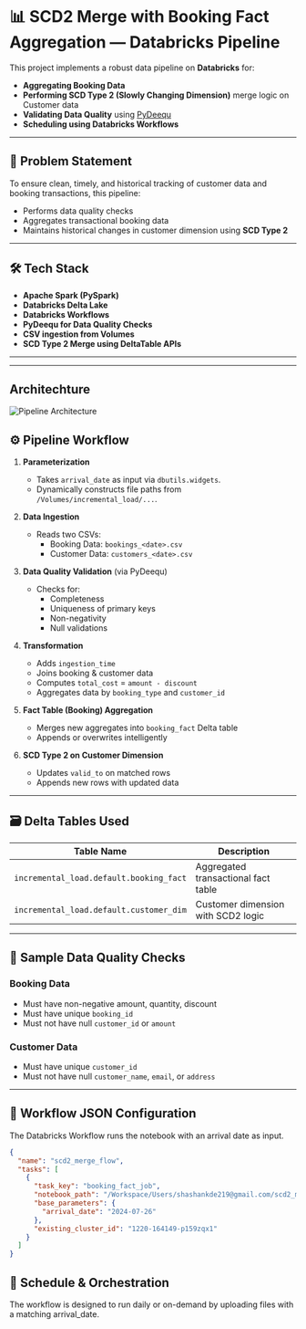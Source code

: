 # 📊 SCD2 Merge with Booking Fact Aggregation — Databricks Pipeline

This project implements a robust data pipeline on **Databricks** for:
- **Aggregating Booking Data**
- **Performing SCD Type 2 (Slowly Changing Dimension)** merge logic on Customer data
- **Validating Data Quality** using [PyDeequ](https://github.com/awslabs/deequ)
- **Scheduling using Databricks Workflows**

---

## 🧠 Problem Statement

To ensure clean, timely, and historical tracking of customer data and booking transactions, this pipeline:
- Performs data quality checks
- Aggregates transactional booking data
- Maintains historical changes in customer dimension using **SCD Type 2**

---

## 🛠 Tech Stack

- **Apache Spark (PySpark)**
- **Databricks Delta Lake**
- **Databricks Workflows**
- **PyDeequ for Data Quality Checks**
- **CSV ingestion from Volumes**
- **SCD Type 2 Merge using DeltaTable APIs**

---


---

## Architechture
![Pipeline Architecture](https://raw.githubusercontent.com/Faiz-Ali-Faizi/SCD2-Merge/main/scd2_architecture_diagram.svg)









## ⚙️ Pipeline Workflow

1. **Parameterization**
   - Takes `arrival_date` as input via `dbutils.widgets`.
   - Dynamically constructs file paths from `/Volumes/incremental_load/...`.

2. **Data Ingestion**
   - Reads two CSVs:
     - Booking Data: `bookings_<date>.csv`
     - Customer Data: `customers_<date>.csv`

3. **Data Quality Validation** (via PyDeequ)
   - Checks for:
     - Completeness
     - Uniqueness of primary keys
     - Non-negativity
     - Null validations

4. **Transformation**
   - Adds `ingestion_time`
   - Joins booking & customer data
   - Computes `total_cost` = `amount - discount`
   - Aggregates data by `booking_type` and `customer_id`

5. **Fact Table (Booking) Aggregation**
   - Merges new aggregates into `booking_fact` Delta table
   - Appends or overwrites intelligently

6. **SCD Type 2 on Customer Dimension**
   - Updates `valid_to` on matched rows
   - Appends new rows with updated data

---

## 🗃 Delta Tables Used

| Table Name                            | Description                          |
|--------------------------------------|--------------------------------------|
| `incremental_load.default.booking_fact` | Aggregated transactional fact table |
| `incremental_load.default.customer_dim` | Customer dimension with SCD2 logic  |

---

## 🧪 Sample Data Quality Checks

### Booking Data
- Must have non-negative amount, quantity, discount
- Must have unique `booking_id`
- Must not have null `customer_id` or `amount`

### Customer Data
- Must have unique `customer_id`
- Must not have null `customer_name`, `email`, or `address`

---

## 🧩 Workflow JSON Configuration

The Databricks Workflow runs the notebook with an arrival date as input.

```json
{
  "name": "scd2_merge_flow",
  "tasks": [
    {
      "task_key": "booking_fact_job",
      "notebook_path": "/Workspace/Users/shashankde219@gmail.com/scd2_merge/Travel_Booking_SCD2_Merge",
      "base_parameters": {
        "arrival_date": "2024-07-26"
      },
      "existing_cluster_id": "1220-164149-p159zqx1"
    }
  ]
}
```
## 📅 Schedule & Orchestration
The workflow is designed to run daily or on-demand by uploading files with a matching arrival_date.

